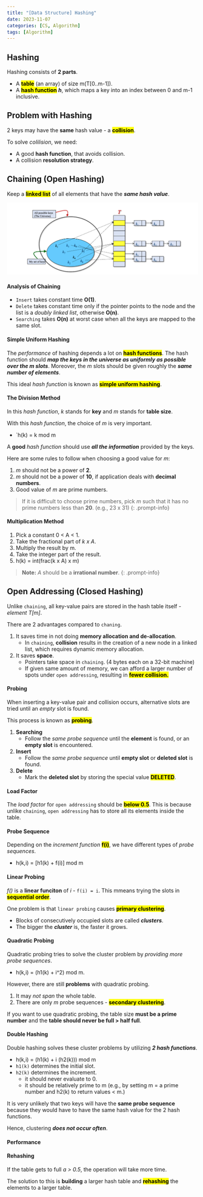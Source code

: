 ```yaml
---
title: "[Data Structure] Hashing"
date: 2023-11-07
categories: [CS, Algorithm]
tags: [Algorithm]
---
```


## Hashing

Hashing consists of **2 parts**.

- A <span style="font-weight: bold; background-color: yellow; color: black;">table</span> (an array) of size m(T[0..m-1]).
- A <span style="font-weight: bold; background-color: yellow; color: black;">hash function</span> ***h***, which maps a key into an index between 0 and m-1 inclusive.

## Problem with Hashing

2 keys may have the **same** hash value - a <span style="font-weight: bold; background-color: yellow; color: black;">collision</span>.

To solve *colilision*, we need:
- A good **hash function**, that avoids collision.
- A collision **resolution strategy**.

## Chaining (Open Hashing)

Keep a <span style="font-weight: bold; background-color: yellow; color: black;">linked list</span> of all elements that have the ***same hash value***.

![d](/assets/img/algorithm/chaining.png)

#### Analysis of Chaining

- `Insert` takes constant time **O(1)**.
- `Delete` takes constant time only if the pointer points to the node and the list is a *doubly linked list*, otherwise **O(n)**.
- `Searching` takes **O(n)** at worst case when all the keys are mapped to the same slot.

#### Simple Uniform Hashing

The *performance* of hashing depends a lot on <span style="font-weight: bold; background-color: yellow; color: black;">hash functions</span>. The hash function should ***map the keys in the universe as uniformly as possible over the m slots***. Moreover, the *m* slots should be given roughly the ***same number of elements***.

This ideal *hash function* is known as <span style="font-weight: bold; background-color: yellow; color: black;">simple uniform hashing</span>.

#### The Division Method

In this *hash function*, *k* stands for **key** and *m* stands for **table size**. 

With this *hash function*, the choice of *m* is very important.

- `h(k) = k mod m

A **good** *hash function* should use ***all the information*** provided by the keys.

Here are some rules to follow when choosing a good value for *m*:

1. *m* should not be a power of **2**.
2. *m* should not be a power of **10**, if application deals with **decimal numbers**.
3. Good value of *m* are prime numbers.

> If it is difficult to choose prime numbers, pick *m* such that it has no prime numbers less than **20**. (e.g., 23 x 31)
{: .prompt-info}

#### Multiplication Method

1. Pick a constant 0 < A < 1.
2. Take the fractional part of *k x A*.
3. Multiply the result by m.
4. Take the integer part of the result.
5. h(k) = int(frac(k x A) x m)

> **Note:** *A* should be a **irrational number**.
{: .prompt-info}

## Open Addressing (Closed Hashing)

Unlike `chaining`, all key-value pairs are stored in the hash table itself - *element T[m]*.

There are 2 advantages compared to `chaning`.

1. It saves time in not doing **memory allocation and de-allocation**.
   - In `chaining`, **collision** results in the creation of a new node in a linked list, which requires dynamic memory allocation.
2. It saves **space**.
   - Pointers take space in `chaining`. (4 bytes each on a 32-bit machine)
   - If given same amount of memory, we can afford a larger number of spots under `open addressing`, resulting in <span style="font-weight: bold; background-color: yellow; color: black;">fewer collision.</span>

#### Probing

When inserting a key-value pair and collision occurs, alternative slots are tried until an *empty* slot is found. 

This process is known as <span style="font-weight: bold; background-color: yellow; color: black;">probing</span>.

1. **Searching**
   - Follow the *same probe sequence* until the **element** is found, or an **empty slot** is encountered.
2. **Insert**
   - Follow the *same probe sequence* until **empty slot** or **deleted slot** is found.
3. **Delete**
   - Mark the **deleted slot** by storing the special value <span style="font-weight: bold; background-color: yellow; color: black;">DELETED</span>.
  
#### Load Factor

The *load factor* for `open addressing` should be <span style="font-weight: bold; background-color: yellow; color: black;">below 0.5</span>. This is because unlike `chaining`, `open addressing` has to store all its elements inside the table.

#### Probe Sequence

Depending on the *increment function* <span style="font-weight: bold; background-color: yellow; color: black;">f(i)</span>, we have different types of *probe sequences*.

- h(k,i) = [h1(k) + f(i)] mod m

#### Linear Probing

*f()* is a **linear funciton** of *i* - `f(i) = i`. This mmeans trying the slots in <span style="font-weight: bold; background-color: yellow; color: black;">sequential order</span>.

One problem is that `linear probing` causes <span style="font-weight: bold; background-color: yellow; color: black;">primary clustering</span>.

- Blocks of consecutively occupied slots are called ***clusters***.
- The bigger the ***cluster*** is, the faster it grows.

#### Quadratic Probing

Quadratic probing tries to solve the cluster problem by *providing more probe sequences*.

- h(k,i) = (h1(k) + i^2) mod m.

However, there are still **problems** with quadratic probing.

1. It may *not span* the whole table.
2. There are only *m* probe sequences - <span style="font-weight: bold; background-color: yellow; color: black;">secondary clustering</span>.

If you want to use quadratic probing, the table size **must be a prime number** and the **table should never be full > half full**.

#### Double Hashing

Double hashing solves these cluster problems by utilizing ***2 hash functions***.

- h(k,i) = (h1(k) + i (h2(k))) mod m
- `h1(k)` determines the initial slot.
- `h2(k)` determines the increment.
  - it should never evaluate to 0.
  - it should be relatively prime to m (e.g., by setting m = a prime number and h2(k) to return values < m.)

It is very unlikely that two keys will have the **same probe sequence** because they would have to have the same hash value for the 2 hash functions.

Hence, clustering ***does not occur often***.

#### Performance

#### Rehashing

If the table gets to full *a > 0.5*, the operation will take more time.

The solution to this is **building** a larger hash table and <span style="font-weight: bold; background-color: yellow; color: black;">rehashing</span> the elements to a larger table.





